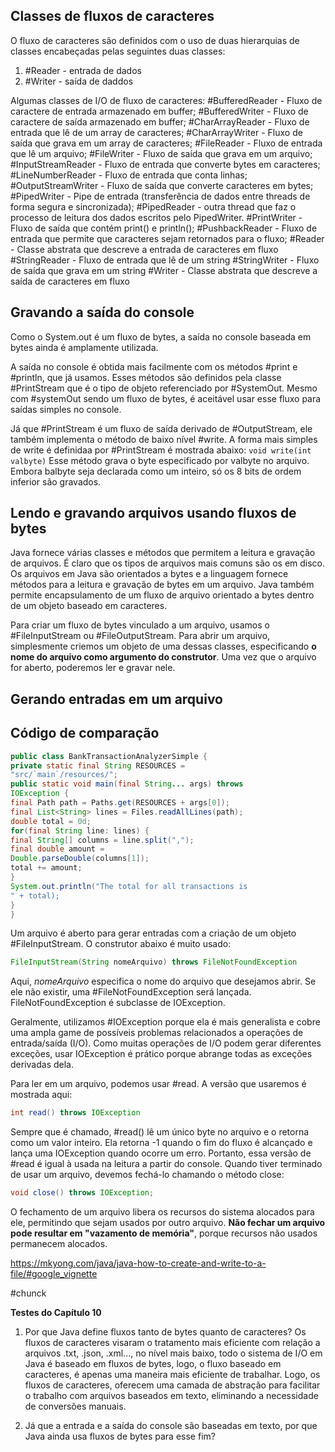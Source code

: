 ## Classes de fluxos de caracteres
O fluxo de caracteres são definidos com o uso de duas hierarquias de classes encabeçadas pelas seguintes duas classes:
1. #Reader - entrada de dados
2. #Writer - saída de daddos

Algumas classes de I/O de fluxo de caracteres:
#BufferedReader - Fluxo de caractere de entrada armazenado em buffer;
#BufferedWriter - Fluxo de caractere de saída armazenado em buffer;
#CharArrayReader - Fluxo de entrada que lê de um array de caracteres;
#CharArrayWriter - Fluxo de saída que grava em um array de caracteres;
#FileReader - Fluxo de entrada que lê um arquivo;
#FileWriter - Fluxo de saída que grava em um arquivo;
#InputStreamReader - Fluxo de entrada que converte bytes em caracteres;
#LineNumberReader - Fluxo de entrada que conta linhas;
#OutputStreamWriter - Fluxo de saída que converte caracteres em bytes;
#PipedWriter - Pipe de entrada (transferência de dados entre threads de forma segura e sincronizada);
#PipedReader - outra thread que faz o processo de leitura dos dados escritos pelo PipedWriter.
#PrintWriter - Fluxo de saída que contém print() e println();
#PushbackReader - Fluxo de entrada que permite que caracteres sejam retornados para o fluxo;
#Reader - Classe abstrata que descreve a entrada de caracteres em fluxo
#StringReader - Fluxo de entrada que lê de um string
#StringWriter - Fluxo de saída que grava em um string
#Writer - Classe abstrata que descreve a saída de caracteres em fluxo

## Gravando a saída do console

Como o System.out é um fluxo de bytes, a saída no console baseada em bytes ainda é amplamente utilizada. 

A saída no console é obtida mais facilmente com os métodos #print e #println, que já usamos. Esses métodos são definidos pela classe #PrintStream que é o tipo de objeto referenciado por #SystemOut. Mesmo com #systemOut sendo um fluxo de bytes, é aceitável usar esse fluxo para saídas simples no console. 

Já que #PrintStream é um fluxo de saída derivado de #OutputStream, ele também implementa o método de baixo nível #write. A forma mais simples de write é definidaa por #PrintStream é mostrada abaixo:
`void write(int valbyte)`
Esse método grava o byte especificado por valbyte no arquivo. Embora balbyte seja declarada como um inteiro, só os 8 bits de ordem inferior são gravados. 

## Lendo e gravando arquivos usando fluxos de bytes
Java fornece várias classes e métodos que permitem a leitura e gravação de arquivos. É claro que os tipos de arquivos mais comuns são os em disco. Os arquivos em Java são orientados a bytes e a linguagem fornece métodos para a leitura e gravação de bytes em um arquivo.  Java também permite encapsulamento de um fluxo de arquivo orientado a bytes dentro de um objeto baseado em caracteres.

Para criar um fluxo de bytes vinculado a um arquivo, usamos o #FileInputStream ou #FileOutputStream. Para abrir um arquivo, simplesmente criemos um objeto de uma dessas classes, especificando **o nome do arquivo como argumento do construtor**. Uma vez que o arquivo for aberto, poderemos ler e gravar nele.                                                                                                   
## Gerando entradas em um arquivo

## Código de comparação
```java
public class BankTransactionAnalyzerSimple {
private static final String RESOURCES =
"src/`main`/resources/";
public static void main(final String... args) throws
IOException {
final Path path = Paths.get(RESOURCES + args[0]);
final List<String> lines = Files.readAllLines(path);
double total = 0d;
for(final String line: lines) {
final String[] columns = line.split(",");
final double amount =
Double.parseDouble(columns[1]);
total += amount;
}
System.out.println("The total for all transactions is
" + total);
}
}
```
Um arquivo é aberto para gerar entradas com a criação de um objeto #FileInputStream. O construtor abaixo é muito usado:
```java
FileInputStream(String nomeArquivo) throws FileNotFoundException
```
Aqui, *nomeArquivo* especifica o nome do arquivo que desejamos abrir. Se ele não existir, uma #FileNotFoundException será lançada. FileNotFoundException é subclasse de IOException.

Geralmente, utilizamos #IOException porque ela é mais generalista e cobre uma ampla game de possíveis problemas relacionados a operações de entrada/saída (I/O). Como muitas operações de I/O podem gerar diferentes exceções, usar IOException é prático porque abrange todas as exceções derivadas dela.

Para ler em um arquivo, podemos usar #read. A versão que usaremos é mostrada aqui:

```java
int read() throws IOException
```
Sempre que é chamado, #read() lê um único byte no arquivo e o retorna como um valor inteiro. Ela retorna -1 quando o fim do fluxo é alcançado e lança uma IOException quando ocorre um erro. Portanto, essa versão de #read é igual à usada na leitura a partir do console.
Quando tiver terminado de usar um arquivo, devemos fechá-lo chamando o método close:
```java
void close() throws IOException;
```


O fechamento de um arquivo libera os recursos do sistema alocados para ele, permitindo que sejam usados por outro arquivo. **Não fechar um arquivo pode resultar em "vazamento de memória"**, porque recursos não usados permanecem alocados. 

https://mkyong.com/java/java-how-to-create-and-write-to-a-file/#google_vignette

#chunck 

















**Testes do Capítulo 10**

1. Por que Java define fluxos tanto de bytes quanto de caracteres?
Os fluxos de caracteres visaram o tratamento mais eficiente com relação a arquivos .txt, .json, .xml..., no nível mais baixo, todo o sistema de I/O em Java é baseado em fluxos de bytes, logo, o fluxo baseado em caracteres, é apenas uma maneira mais eficiente de trabalhar. Logo, os fluxos de caracteres, oferecem uma camada de abstração para facilitar o trabalho com arquivos baseados em texto, eliminando a necessidade de conversões manuais.



2. Já que a entrada e a saída do console são baseadas em texto, por que Java ainda usa fluxos de bytes para esse fim?


